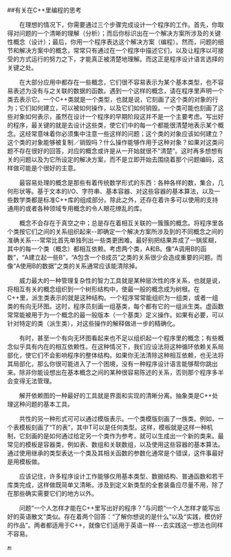 ##有关在C++里编程的思考

&emsp;&emsp;在理想的情况下，你需要通过三个步骤完成设计一个程序的工作。首先，你取得对问题的一个清晰的理解（分析）；而后你标识出在一个解决方案所涉及的关键性概念（设计）；最后，你用一个程序表达这个解决方案（编程）。然而，问题的细节和解决方案中的概念，常常只有通过在一个程序中描述它们，以及让程序以可接受的方式运行的努力之下，才能真正被清楚地理解。而这正是程序设计语言选择的关键之处。

&emsp;&emsp;在大部分应用中都存在一些概念，它们很不容易表示为某个基本类型，也不容易表述为没有与之关联的数据的函数。遇到一个这样的概念，请在程序里声明一个类去表示它。一个C++类就是一个类型，也就是说，它刻画了这个类的对象的行为；它们如何建立，可以被如何操作，以及它们如何销毁。一个类可能也刻画了这些对象如何表示，虽然在设计一个程序的早期阶段这并不是一个主要考虑。写出好的程序，最关键的就是去设计这些类，使它们中的每一个都能很清楚地表示某个概念。这经常意味着你必须集中注意一些这样的问题；这个类的对象应该如何建立？这个类的对象能够被复制／销毁吗？什么操作能够作用于这种对象？如果对这类问题不存在很好的回答，对应的概念或许是从一开始就很不“清楚”。这时再多想想有关的问题以及为它所设定的解决方案，而不是立即开始去围绕着那个问题编码，这样做可能是个很好的主意。

&emsp;&emsp;最容易处理的概念是那些有着传统数学形式的东西：各种各样的数，集合，几何形状等。基于文本的I/O、字符串、基本容器、对这些容器的基本算法，以及一些数学类都是标准C++库的组成部分。除此之外，还存在着许多可以使用的支持通用的或者各种领域专用概念的令人眼花缭乱的库。

&emsp;&emsp;概念不会存在于真空之中；总是存在着相互关联的一簇簇的概念。将程序里各个类按它们之间的关系组织起来--即确定一个解决方案所涉及到的不同概念之间的准确关系---常常比首先单独列出一些类更困难。最好别把结果弄成了一锅浆糊，其中的每一个类（概念）都相互依赖。考虑两个类，A和B。像“A调用B的函数”，“A建立起一些B”，“A包含一个B成员”之类的关系很少会造成重要的问题。而像“A使用B的数据”之类的关系通常应该能清除掉。

&emsp;&emsp;威力最大的一种管理复杂性的智力工具就是某种层次性的序关系，也就是说，将相互有关的概念组织到一个树形结构中，使最一般的概念成为树根。在C++里，派生类表示的就是这种结构。一个程序常常能组织为一组类，或者一组类的有向无环图。这时，程序员刻画一组基类，每个都有它的一组派生类。虚函数常常能被用于为一个概念的最一般版本（一个基类）定义操作。如果有必要，可以针对特定的类（派生类），对这些操作的解释做进一步的精确化。

&emsp;&emsp;有时，甚至一个有向无环图看起来也不足以组织起一个程序里的概念；有些概念似乎具有内在的相互依赖性。在这种情况下，我们应设法将这种循环依赖关系局部化，使它们不会影响程序的整体结构。如果你无法清除这种相互依赖，也无法将其局部化，那么你很可能进入了一个困境，没有一种程序设计语言能够帮你跳出来。除非你能设想出在基本概念之间的某种很容易陈述的关系，否则那个程序多半会变得无法管理。

&emsp;&emsp;解开依赖图的一种最好的工具就是界面和实现的清晰分离。抽象类是C++处理这种问题的基本工具。

&emsp;&emsp;共性的另一种形式可可以通过模版表示。一个类模版刻画了一族类。例如，一个表模板刻画了“T的表”，其中T可以是任何类型。这样，模板就是这样一种机制，它刻画的是如何通过给定另一个类作为参考，就可以生成出一个新的类来。最常见的模板是容器类，例如表、数组和关联数组，以及使用这些容器的基本算法。通过使用继承的类型表达一个类及其相关函数的参数化通常是个错误，这件事最好是用模板做。

&emsp;&emsp;应该记住，许多程序设计工作能够仅用基本类型、数据结构、普通函数和若干库类完成，这样做既简单又清晰。涉及到定义新类型的全套装备应尽量不用，除了在那些确实需要它们的地方以外。

&emsp;&emsp;问题“一个人怎样才能在C++里写出好的程序？”与问题“一个人怎样才能写出好的英语散文”类似。存在着两个回答：“了解你想说的是什么”以及“实践，模仿好的作品”。两者都适用于C++，就像它们适用于英语一样---去实践这一想法也同样不容易。


🔚